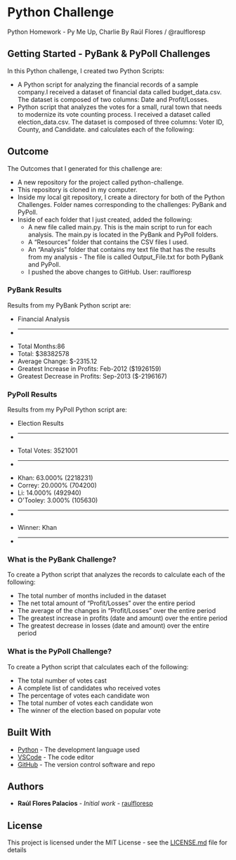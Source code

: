 # Python Challenge

Python Homework - Py Me Up, Charlie
By Raúl Flores / @raulfloresp

## Getting Started - PyBank & PyPoll Challenges

In this Python challenge, I created two Python Scripts:
- A Python script for analyzing the financial records of a sample company.I received a dataset of financial data called budget_data.csv. The dataset is composed of two columns: Date and Profit/Losses.
- Python script that analyzes the votes for a small, rural town that needs to modernize its vote counting process. I received a dataset called election_data.csv. The dataset is composed of three columns: Voter ID, County, and Candidate. and calculates each of the following:

## Outcome

The Outcomes that I generated for this challenge are:
- A new repository for the project called python-challenge. 
- This repository is cloned in my computer.
- Inside my local git repository, I create a directory for both of the Python Challenges. Folder names corresponding to the challenges: PyBank and PyPoll.
- Inside of each folder that I just created, added the following:
    - A new file called main.py. This is the main script to run for each analysis. The main.py is located in the PyBank and PyPoll folders.
    - A “Resources” folder that contains the CSV files I used.
    - An “Analysis” folder that contains my text file that has the results from my analysis - The file is called Output_File.txt for both PyBank and PyPoll.
    - I pushed the above changes to GitHub. User: raulfloresp

### PyBank Results

Results from my PyBank Python script are:

* Financial Analysis
* ------------------------
* Total Months:86
* Total: $38382578
* Average Change: $-2315.12
* Greatest Increase in Profits: Feb-2012 ($1926159)
* Greatest Decrease in Profits: Sep-2013 ($-2196167)

### PyPoll Results

Results from my PyPoll Python script are:

* Election Results
* ------------------------
* Total Votes: 3521001
* ------------------------
* Khan: 63.000% (2218231)
* Correy: 20.000% (704200)
* Li: 14.000% (492940)
* O'Tooley: 3.000% (105630)
* ------------------------
* Winner: Khan
* ------------------------

### What is the PyBank Challenge?

To create a Python script that analyzes the records to calculate each of the following:
- The total number of months included in the dataset
- The net total amount of “Profit/Losses” over the entire period
- The average of the changes in “Profit/Losses” over the entire period
- The greatest increase in profits (date and amount) over the entire period
- The greatest decrease in losses (date and amount) over the entire period

### What is the PyPoll Challenge?
To create a Python script that calculates each of the following:
- The total number of votes cast
- A complete list of candidates who received votes
- The percentage of votes each candidate won
- The total number of votes each candidate won
- The winner of the election based on popular vote


## Built With

* [Python](https://www.python.org/) - The development language used
* [VSCode](https://code.visualstudio.com/) - The code editor
* [GitHub](https://github.com/) - The version control software and repo

## Authors

* **Raúl Flores Palacios** - *Initial work* - [raulfloresp](https://github.com/raulfloresp/databootcamp)

## License

This project is licensed under the MIT License - see the [LICENSE.md](LICENSE.md) file for details
